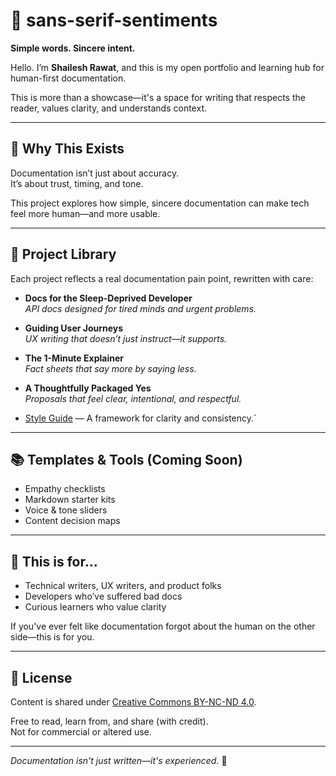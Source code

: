 # 🌿 sans-serif-sentiments

**Simple words. Sincere intent.**

Hello. I’m **Shailesh Rawat**, and this is my open portfolio and learning hub for human-first documentation.

This is more than a showcase—it's a space for writing that respects the reader, values clarity, and understands context.

---

## 🌱 Why This Exists

Documentation isn’t just about accuracy.  
It’s about trust, timing, and tone.  

This project explores how simple, sincere documentation can make tech feel more human—and more usable.

---

## 📂 Project Library

Each project reflects a real documentation pain point, rewritten with care:

- **Docs for the Sleep-Deprived Developer**  
  *API docs designed for tired minds and urgent problems.*

- **Guiding User Journeys**  
  *UX writing that doesn’t just instruct—it supports.*

- **The 1-Minute Explainer**  
  *Fact sheets that say more by saying less.*

- **A Thoughtfully Packaged Yes**  
  *Proposals that feel clear, intentional, and respectful.*

- [Style Guide](./STYLE-GUIDE/) — A framework for clarity and consistency.`

---

## 📚 Templates & Tools (Coming Soon)

- Empathy checklists
- Markdown starter kits
- Voice & tone sliders
- Content decision maps

---

## 🤝 This is for...

- Technical writers, UX writers, and product folks
- Developers who’ve suffered bad docs
- Curious learners who value clarity

If you've ever felt like documentation forgot about the human on the other side—this is for you.

---

## 📜 License

Content is shared under [Creative Commons BY-NC-ND 4.0](LICENSE).

Free to read, learn from, and share (with credit).  
Not for commercial or altered use.

---

*Documentation isn't just written—it's experienced.* 🌱 
